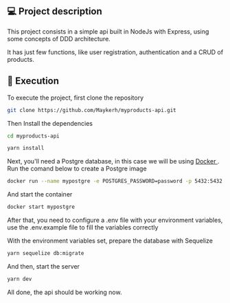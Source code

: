 ## :computer: Project description

This project consists in a simple api built in NodeJs with Express, using some concepts of DDD architecture.

It has just few functions, like user registration, authentication and a CRUD of products.

## :floppy_disk: Execution

To execute the project, first clone the repository

```bash
git clone https://github.com/Maykerh/myproducts-api.git
```

Then Install the dependencies

```bash
cd myproducts-api

yarn install
```

Next, you'll need a Postgre database, in this case we will be using <a href="https://www.docker.com/get-started" target="_blank" >
  Docker
</a>. Run the comand below to create a Postgre image

```bash
docker run --name mypostgre -e POSTGRES_PASSWORD=password -p 5432:5432 -d postgres
```

And start the container

```bash
docker start mypostgre
```

After that, you need to configure a .env file with your environment variables, use the .env.example file to fill the variables correctly

With the environment variables set, prepare the database with Sequelize

```bash
yarn sequelize db:migrate
```

And then, start the server

```bash
yarn dev
```

All done, the api should be working now.
